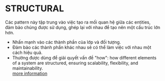 # STRUCTURAL

Các pattern này tập trung vào việc tạo ra mối quan hệ giữa các entities, đảm bảo chúng được sử dụng, ghép lại với nhau để tạo nên một cấu trúc lớn hơn.

-   Nhấn mạnh vào các thành phần của lớp và đối tượng.
-   Đảm bảo các thành phần khác nhau sẽ có thể làm việc với nhau một cách hiệu quả.
-   Thường được dùng để giải quyết vấn đề "how": how different elements of a system are structured, ensuring scalability, flexibility, and maintainability.<br/>
    [more information](https://www.gofpattern.com/structural/index.php)
